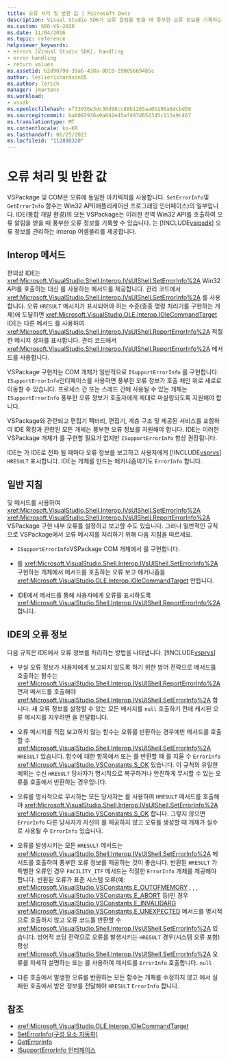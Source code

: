 ```yaml
---
title: 오류 처리 및 반환 값 | Microsoft Docs
description: Visual Studio SDK가 오류 알림을 받을 때 풍부한 오류 정보를 기록하는 interop 어셈블리를 제공하는 방법을 알아봅니다.
ms.custom: SEO-VS-2020
ms.date: 11/04/2016
ms.topic: reference
helpviewer_keywords:
- errors [Visual Studio SDK], handling
- error handling
- return values
ms.assetid: b2d9079d-39a6-438a-8010-290056694b5c
author: leslierichardson95
ms.author: lerich
manager: jmartens
ms.workload:
- vssdk
ms.openlocfilehash: ef33936e3dc36d98cc88b1285aa0b198a84cbd59
ms.sourcegitcommit: bab002936a9a642e45af407d652345c113a9c467
ms.translationtype: MT
ms.contentlocale: ko-KR
ms.lasthandoff: 06/25/2021
ms.locfileid: "112898320"
---
```

# <a name="error-handling-and-return-values"></a>오류 처리 및 반환 값
VSPackage 및 COM은 오류에 동일한 아키텍처를 사용합니다. `SetErrorInfo`및 `GetErrorInfo` 함수는 Win32 API(애플리케이션 프로그래밍 인터페이스)의 일부입니다. IDE(통합 개발 환경)의 모든 VSPackage는 이러한 전역 Win32 API를 호출하여 오류 알림을 받을 때 풍부한 오류 정보를 기록할 수 있습니다. 는 [!INCLUDE[vsipsdk](../extensibility/includes/vsipsdk_md.md)] 오류 정보를 관리하는 interop 어셈블리를 제공합니다.

## <a name="interop-methods"></a>Interop 메서드
 편의상 IDE는 <xref:Microsoft.VisualStudio.Shell.Interop.IVsUIShell.SetErrorInfo%2A> Win32 API를 호출하는 대신 를 사용하는 메서드를 제공합니다. 관리 코드에서 <xref:Microsoft.VisualStudio.Shell.Interop.IVsUIShell.SetErrorInfo%2A> 를 사용합니다. 오류 `HRESULT` 메시지가 표시되어야 하는 수준(종종 명령 처리기를 구현하는 개체)에 도달하면 <xref:Microsoft.VisualStudio.OLE.Interop.IOleCommandTarget> IDE는 다른 메서드 를 사용하여 <xref:Microsoft.VisualStudio.Shell.Interop.IVsUIShell.ReportErrorInfo%2A> 적절한 메시지 상자를 표시합니다. 관리 코드에서 <xref:Microsoft.VisualStudio.Shell.Interop.IVsUIShell.ReportErrorInfo%2A> 메서드를 사용합니다.

 VSPackage 구현자는 COM 개체가 일반적으로 `ISupportErrorInfo` 를 구현합니다. `ISupportErrorInfo`인터페이스를 사용하면 풍부한 오류 정보가 호출 체인 위로 세로로 이동할 수 있습니다. 프로세스 간 또는 스레드 간에 사용될 수 있는 개체는 `ISupportErrorInfo` 풍부한 오류 정보가 호출자에게 제대로 마샬링되도록 지원해야 합니다.

 VSPackage와 관련되고 편집기 팩터리, 편집기, 계층 구조 및 제공된 서비스를 포함하여 IDE 확장과 관련된 모든 개체는 풍부한 오류 정보를 지원해야 합니다. IDE는 이러한 VSPackage 개체가 를 구현할 필요가 없지만 `ISupportErrorInfo` 항상 권장됩니다.

 IDE는 가 IDE로 전파 될 때마다 오류 정보를 보고하고 사용자에게 [!INCLUDE[vsprvs](../code-quality/includes/vsprvs_md.md)] `HRESULT` 표시합니다. IDE는 개체를 만드는 메커니즘이기도 `ErrorInfo` 합니다.

## <a name="general-guidelines"></a>일반 지침
 및 메서드를 사용하여 <xref:Microsoft.VisualStudio.Shell.Interop.IVsUIShell.SetErrorInfo%2A> <xref:Microsoft.VisualStudio.Shell.Interop.IVsUIShell.ReportErrorInfo%2A> VSPackage 구현 내부 오류를 설정하고 보고할 수도 있습니다. 그러나 일반적인 규칙으로 VSPackage에서 오류 메시지를 처리하기 위해 다음 지침을 따르세요.

- `ISupportErrorInfo`VSPackage COM 개체에서 를 구현합니다.

- 를 <xref:Microsoft.VisualStudio.Shell.Interop.IVsUIShell.SetErrorInfo%2A> 구현하는 개체에서 메서드를 호출하는 오류 보고 메커니즘을 <xref:Microsoft.VisualStudio.OLE.Interop.IOleCommandTarget> 만듭니다.

- IDE에서 메서드를 통해 사용자에게 오류를 표시하도록 <xref:Microsoft.VisualStudio.Shell.Interop.IVsUIShell.ReportErrorInfo%2A> 합니다.

## <a name="error-information-in-the-ide"></a>IDE의 오류 정보
 다음 규칙은 IDE에서 오류 정보를 처리하는 방법을 나타냅니다. [!INCLUDE[vsprvs](../code-quality/includes/vsprvs_md.md)]

- 부실 오류 정보가 사용자에게 보고되지 않도록 하기 위한 방어 전략으로 메서드를 호출하는 함수는 <xref:Microsoft.VisualStudio.Shell.Interop.IVsUIShell.ReportErrorInfo%2A> 먼저 메서드를 호출해야 <xref:Microsoft.VisualStudio.Shell.Interop.IVsUIShell.SetErrorInfo%2A> 합니다. 새 오류 정보를 설정할 수 있는 모든 메시지를 `null` 호출하기 전에 캐시된 오류 메시지를 지우려면 을 전달합니다.

- 오류 메시지를 직접 보고하지 않는 함수는 오류를 반환하는 경우에만 메서드를 호출할 수 <xref:Microsoft.VisualStudio.Shell.Interop.IVsUIShell.SetErrorInfo%2A> `HRESULT` 있습니다. 함수에 대한 항목에서 또는 를 반환할 때 를 지울 수 `ErrorInfo` <xref:Microsoft.VisualStudio.VSConstants.S_OK> 있습니다. 이 규칙의 유일한 예외는 수신 `HRESULT` 당사자가 명시적으로 복구하거나 안전하게 무시할 수 있는 오류를 호출에서 반환하는 경우입니다.

- 오류를 명시적으로 무시하는 모든 당사자는 를 사용하여 `HRESULT` 메서드를 호출해야 <xref:Microsoft.VisualStudio.Shell.Interop.IVsUIShell.SetErrorInfo%2A> <xref:Microsoft.VisualStudio.VSConstants.S_OK> 합니다. 그렇지 않으면 `ErrorInfo` 다른 당사자가 자신의 를 제공하지 않고 오류를 생성할 때 개체가 실수로 사용될 수 `ErrorInfo` 있습니다.

- 오류를 발생시키는 모든 `HRESULT` 메서드는 <xref:Microsoft.VisualStudio.Shell.Interop.IVsUIShell.SetErrorInfo%2A> 메서드를 호출하여 풍부한 오류 정보를 제공하는 것이 좋습니다. 반환된 `HRESULT` 가 특별한 오류인 경우 `FACILITY_ITF` 메서드는 적절한 `ErrorInfo` 개체를 제공해야 합니다. 반환된 오류가 표준 시스템 오류(예: <xref:Microsoft.VisualStudio.VSConstants.E_OUTOFMEMORY> , , , <xref:Microsoft.VisualStudio.VSConstants.E_ABORT> 등)인 경우 <xref:Microsoft.VisualStudio.VSConstants.E_INVALIDARG> <xref:Microsoft.VisualStudio.VSConstants.E_UNEXPECTED> 메서드를 명시적으로 호출하지 않고 오류 코드를 반환할 수 <xref:Microsoft.VisualStudio.Shell.Interop.IVsUIShell.SetErrorInfo%2A> 있습니다. 방어적 코딩 전략으로 오류를 발생시키는 `HRESULT` 경우(시스템 오류 포함) 항상 <xref:Microsoft.VisualStudio.Shell.Interop.IVsUIShell.SetErrorInfo%2A> 오류를 자세히 설명하는 또는 를 사용하여 메서드를 `ErrorInfo` 호출합니다. `null`

- 다른 호출에서 발생한 오류를 반환하는 모든 함수는 개체를 수정하지 않고 에서 실패한 호출에서 받은 정보를 전달해야 `HRESULT` `ErrorInfo` 합니다.

## <a name="see-also"></a>참조
- <xref:Microsoft.VisualStudio.OLE.Interop.IOleCommandTarget>
- [SetErrorInfo(구성 요소 자동화)](/previous-versions/windows/desktop/api/oleauto/nf-oleauto-seterrorinfo)
- [GetErrorInfo](/previous-versions/windows/desktop/api/oleauto/nf-oleauto-geterrorinfo)
- [ISupportErrorInfo 인터페이스](/previous-versions/windows/desktop/api/oaidl/nn-oaidl-isupporterrorinfo)
